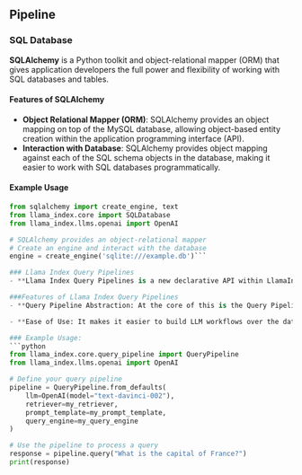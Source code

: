 ## Pipeline

### SQL Database
**SQLAlchemy** is a Python toolkit and object-relational mapper (ORM) that gives application developers the full power and flexibility of working with SQL databases and tables.

#### Features of SQLAlchemy
- **Object Relational Mapper (ORM)**: SQLAlchemy provides an object mapping on top of the MySQL database, allowing object-based entity creation within the application programming interface (API).
- **Interaction with Database**: SQLAlchemy provides object mapping against each of the SQL schema objects in the database, making it easier to work with SQL databases programmatically.

#### Example Usage
```python
from sqlalchemy import create_engine, text
from llama_index.core import SQLDatabase
from llama_index.llms.openai import OpenAI

# SQLAlchemy provides an object-relational mapper
# Create an engine and interact with the database
engine = create_engine('sqlite:///example.db')```

### Llama Index Query Pipelines
- **Llama Index Query Pipelines is a new declarative API within LlamaIndex that allows you to concisely orchestrate simple-to-advanced query workflows within RAG applications.

###Features of Llama Index Query Pipelines
- **Query Pipeline Abstraction: At the core of this is the Query Pipeline abstraction. It can take in many LlamaIndex Modules (LLMs, prompts, query engines, retrievers, etc.) and create a computational graph over these modules.

- **Ease of Use: It makes it easier to build LLM workflows over the data.

### Example Usage:
```python
from llama_index.core.query_pipeline import QueryPipeline
from llama_index.llms.openai import OpenAI

# Define your query pipeline
pipeline = QueryPipeline.from_defaults(
    llm=OpenAI(model="text-davinci-002"),
    retriever=my_retriever,
    prompt_template=my_prompt_template,
    query_engine=my_query_engine
)

# Use the pipeline to process a query
response = pipeline.query("What is the capital of France?")
print(response)

